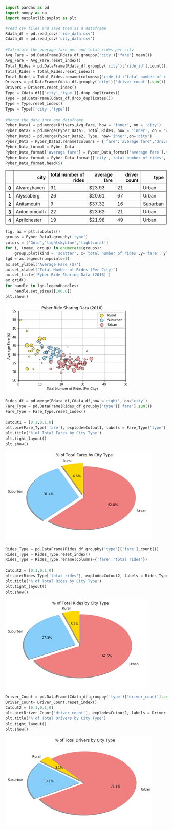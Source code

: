 

```python
import pandas as pd
import numpy as np
import matplotlib.pyplot as plt
```


```python
#read csv files and save them as a dataframe
Rdata_df = pd.read_csv('ride_data.csv')
Cdata_df = pd.read_csv('city_data.csv')

#Calculate the average fare per and total rides per city
Avg_Fare = pd.DataFrame(Rdata_df.groupby('city')['fare'].mean())
Avg_Fare = Avg_Fare.reset_index()
Total_Rides = pd.DataFrame(Rdata_df.groupby('city')['ride_id'].count())
Total_Rides = Total_Rides.reset_index()
Total_Rides = Total_Rides.rename(columns={'ride_id':'total number of rides'})
Drivers = pd.DataFrame(Cdata_df.groupby('city')['driver_count'].sum())
Drivers = Drivers.reset_index()
Type = Cdata_df[['city','type']].drop_duplicates()
Type = pd.DataFrame(Cdata_df.drop_duplicates())
Type = Type.reset_index()
Type = Type[['city','type']]

#Merge the data into one dataframe
Pyber_Data1 = pd.merge(Drivers,Avg_Fare, how = 'inner', on = 'city')
Pyber_Data2 = pd.merge(Pyber_Data1, Total_Rides, how = 'inner', on = 'city')
Pyber_Data3 = pd.merge(Pyber_Data2, Type, how='inner',on='city')
Pyber_Data = Pyber_Data3.rename(columns = {'fare':'average fare','driver_count':'driver count'})
Pyber_Data_format = Pyber_Data
Pyber_Data_format['average fare'] = Pyber_Data_format['average fare'].map("${0:,.2f}".format)
Pyber_Data_format = Pyber_Data_format[['city','total number of rides','average fare','driver count','type']]
Pyber_Data_format.head(5)
```




<div>
<style>
    .dataframe thead tr:only-child th {
        text-align: right;
    }

    .dataframe thead th {
        text-align: left;
    }

    .dataframe tbody tr th {
        vertical-align: top;
    }
</style>
<table border="1" class="dataframe">
  <thead>
    <tr style="text-align: right;">
      <th></th>
      <th>city</th>
      <th>total number of rides</th>
      <th>average fare</th>
      <th>driver count</th>
      <th>type</th>
    </tr>
  </thead>
  <tbody>
    <tr>
      <th>0</th>
      <td>Alvarezhaven</td>
      <td>31</td>
      <td>$23.93</td>
      <td>21</td>
      <td>Urban</td>
    </tr>
    <tr>
      <th>1</th>
      <td>Alyssaberg</td>
      <td>26</td>
      <td>$20.61</td>
      <td>67</td>
      <td>Urban</td>
    </tr>
    <tr>
      <th>2</th>
      <td>Anitamouth</td>
      <td>9</td>
      <td>$37.32</td>
      <td>16</td>
      <td>Suburban</td>
    </tr>
    <tr>
      <th>3</th>
      <td>Antoniomouth</td>
      <td>22</td>
      <td>$23.62</td>
      <td>21</td>
      <td>Urban</td>
    </tr>
    <tr>
      <th>4</th>
      <td>Aprilchester</td>
      <td>19</td>
      <td>$21.98</td>
      <td>49</td>
      <td>Urban</td>
    </tr>
  </tbody>
</table>
</div>




```python
fig, ax = plt.subplots()
groups = Pyber_Data3.groupby('type')
colors = ['Gold','lightskyblue','lightcoral']
for i, (name, group) in enumerate(groups):
    group.plot(kind = 'scatter', x='total number of rides',y='fare', ylim=((15,55)), xlim=((0,50)), s=Pyber_Data3['driver_count'].values*2, label=name, ax=ax, color=colors[i], edgecolor='black', alpha=0.65)
lgd = ax.legend(numpoints=1)
ax.set_ylabel('Average Fare ($)')
ax.set_xlabel('Total Number of Rides (Per City)')
ax.set_title('Pyber Ride Sharing Data (2016)')
ax.grid()
for handle in lgd.legendHandles:
    handle.set_sizes([100.0])
plt.show()
```


![png](output_2_0.png)



```python
Rides_df = pd.merge(Rdata_df,Cdata_df,how ='right', on='city')
Fare_Type = pd.DataFrame(Rides_df.groupby('type')['fare'].sum())
Fare_Type = Fare_Type.reset_index()

Cutout1 = [0.1,0.1,0]
plt.pie(Fare_Type['fare'], explode=Cutout1, labels = Fare_Type['type'], colors = colors, autopct="%1.1f%%", shadow=True, startangle=90)
plt.title('% of Total Fares by City Type')
plt.tight_layout()
plt.show()
```


![png](output_3_0.png)



```python
Rides_Type = pd.DataFrame(Rides_df.groupby('type')['fare'].count())
Rides_Type = Rides_Type.reset_index()
Rides_Type = Rides_Type.rename(columns={'fare':'total rides'})

Cutout2 = [0.1,0.1,0]
plt.pie(Rides_Type['total rides'], explode=Cutout2, labels = Rides_Type['type'], colors = colors, autopct="%1.1f%%", shadow=True, startangle=90)
plt.title('% of Total Rides by City Type')
plt.tight_layout()
plt.show()
```


![png](output_4_0.png)



```python
Driver_Count = pd.DataFrame(Cdata_df.groupby('type')['driver_count'].sum())
Driver_Count= Driver_Count.reset_index()
Cutout2 = [0.1,0.1,0]
plt.pie(Driver_Count['driver_count'], explode=Cutout2, labels = Driver_Count['type'], colors = colors, autopct="%1.1f%%", shadow=True, startangle=130)
plt.title('% of Total Drivers by City Type')
plt.tight_layout()
plt.show()
```


![png](output_5_0.png)

